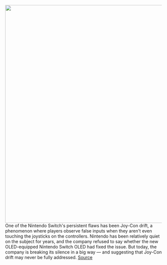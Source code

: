 <img src='https://cdn.vox-cdn.com/thumbor/nIQrn_6kmlAoZ2VJ3ZGjiFUWKu0=/0x0:2040x1360/1200x800/filters:focal(857x517:1183x843)/cdn.vox-cdn.com/uploads/chorus_image/image/69966784/jbareham_180301_2346_nintendo_switch_0153.6.jpg' width='700px' /><br/>
One of the Nintendo Switch's persistent flaws has been Joy-Con drift, a phenomenon where players observe false inputs when they aren't even touching the joysticks on the controllers.  Nintendo has been relatively quiet on the subject for years, and the company refused to say whether the new OLED-equipped Nintendo Switch OLED had fixed the issue. But today, the company is breaking its silence in a big way — and suggesting that Joy-Con drift may never be fully addressed.
<a href='https://www.theverge.com/2021/10/7/22715467/nintendo-joy-con-drift-never-fixed-switch-oled'> Source <a/>